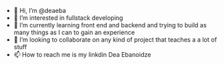 - 👋 Hi, I’m @deaeba
- 👀 I’m interested in fullstack developing 
- 🌱 I’m currently learning front end and backend and trying to build as many things as I can to gain an experience
- 💞️ I’m looking to collaborate on any kind of project that teaches a a lot of stuff
- 📫 How to reach me is my linkdin Dea Ebanoidze

<!---
deaeba/deaeba is a ✨ special ✨ repository because its `README.md` (this file) appears on your GitHub profile.
You can click the Preview link to take a look at your changes.
--->
